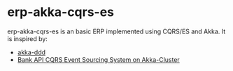 erp-akka-cqrs-es
================
erp-akka-cqrs-es is an basic ERP implemented using CQRS/ES and Akka. It is inspired by:

- [akka-ddd](https://github.com/pawelkaczor/akka-ddd)
- [Bank API CQRS Event Sourcing System on Akka-Cluster](https://github.com/j5ik2o/akka-ddd-cqrs-es-example) 